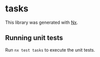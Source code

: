 # tasks

This library was generated with [Nx](https://nx.dev).

## Running unit tests

Run `nx test tasks` to execute the unit tests.
